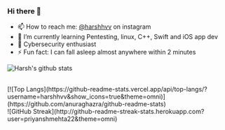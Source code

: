 ### Hi there 👋
- 📫 How to reach me: [@harshhvv](https://www.instagram.com/harshhvv/)  on instagram
- 🌱 I’m currently learning Pentesting, linux, C++, Swift and iOS app dev
- 🔭 Cybersecurity enthusiast
- ⚡ Fun fact: I can fall asleep almost anywhere within 2 minutes

![Harsh's github stats](https://github-readme-stats.vercel.app/api?username=harshhvv&show_icons=true&count_private=true&theme=omni)
 
<br>
[![Top Langs](https://github-readme-stats.vercel.app/api/top-langs/?username=harshhvv&show_icons=true&theme=omni)](https://github.com/anuraghazra/github-readme-stats)
<br>
![GitHub Streak](http://github-readme-streak-stats.herokuapp.com?user=priyanshmehta22&theme=omni)

<!--
**harshhvv/harshhvv** is a ✨ _special_ ✨ repository because its `README.md` (this file) appears on your GitHub profile.

Here are some ideas to get you started:

- 🔭 I’m currently working on ...
- 🌱 I’m currently learning ...
- 👯 I’m looking to collaborate on ...
- 🤔 I’m looking for help with ...
- 💬 Ask me about ...
- 📫 How to reach me: ...
- 😄 Pronouns: ...
- ⚡ Fun fact: ...
-->
